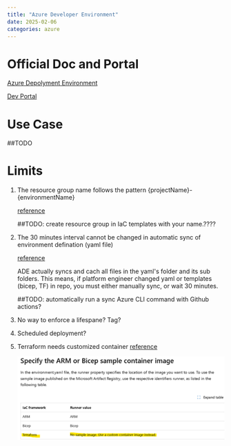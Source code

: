 ```yaml
---
title: "Azure Developer Environment"
date: 2025-02-06
categories: azure
---
```


# Official Doc and Portal
[Azure Depolyment Environment](https://learn.microsoft.com/en-us/azure/deployment-environments/)

[Dev Portal](https://devportal.microsoft.com/)

# Use Case

##TODO

# Limits
1.  The resource group name follows the pattern {projectName}-           {environmentName} 

    [reference](https://learn.microsoft.com/en-us/azure/deployment-environments/quickstart-create-access-environments?tabs=no-existing-environments#:~:text=The%20resource%20group%20name%20follows%20the%20pattern%20%7BprojectName%7D%2D%7BenvironmentName%7D)

    ##TODO: create resource group in IaC templates with your name.????

2. The 30 minutes interval cannot be changed in automatic sync of environment defination (yaml file) 

    [reference](https://learn.microsoft.com/en-us/azure/deployment-environments/best-practice-catalog-structure#update--environment-definitions-and-sync-changes)

    ADE actually syncs and cach all files in the yaml's folder and its sub folders. This means, if platform engineer changed yaml or templates (bicep, TF) in repo, you must either manually sync, or wait 30 minutes.

    ##TODO: automatically run a sync Azure CLI command with Github actions?

3.  No way to enforce a lifespane? Tag?

4.  Scheduled deployment?

5.  Terraform needs customized container 
    [reference](https://learn.microsoft.com/en-us/azure/deployment-environments/configure-environment-definition#:~:text=ADE%20supports%20custom%20container%20images%20for%20environment%20deployments%2C%20which%20can%20help%20deploy%20IaC%20frameworks%20such%20as%20Pulumi%20and%20Terraform.)

    ![image](./assets/images/2025-02-06-azure-developer-environment/tf_custom_container.png) 


